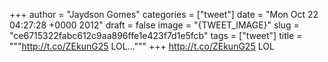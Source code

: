 
+++
author = "Jaydson Gomes"
categories = ["tweet"]
date = "Mon Oct 22 04:27:28 +0000 2012"
draft = false
image = "{TWEET_IMAGE}"
slug = "ce6715322fabc612c9aa896ffe1e423f7d1e5fcb"
tags = ["tweet"]
title = """http://t.co/ZEkunG25 LOL..."""
+++
http://t.co/ZEkunG25 LOL

